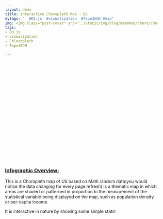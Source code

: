 ```yaml
---
layout: demo
title: Interactive Choropleth Map - US 
mytags: "  #D3.js  #visualization  #TopoJSON #map"
img: <img class="post-cover" src="../static/img/blog/demoboy/choro/chorohead.png"  border="5" alt="Responsive image">
tags:
- D3.js
- visualization
- Chloropleth
- TopoJSON

---
```

<style>
  .state{
    fill: none;
    stroke: #99cd0d;
    stroke-width: 1;
  }
  .state:hover{
    fill-opacity:0.5;
  }
  #tooltip {   
    position: absolute;           
    text-align: center;
    padding: 20px;             
    margin: 10px;
    font: 12px sans-serif;        
    background: lightsteelblue;   
    border: 1px;      
    border-radius: 2px;           
    pointer-events: none;         
  }
  #tooltip h4{
    margin:0;
    font-size:14px;
  }
  #tooltip{
    background:rgba(0,0,0,0.9);
    border:1px solid grey;
    border-radius:5px;
    font-size:12px;
    width:auto;
    padding:4px;
    color:white;
    opacity:0;
  }
  #tooltip table{
    table-layout:fixed;
  }
  #tooltip tr td{
    padding:0;
    margin:0;
  }
  #tooltip tr td:nth-child(1){
    width:50px;
  }
  #tooltip tr td:nth-child(2){
    text-align:center;
  }

</style>
<style>.container {
  width: auto;
  max-width: 1060px;
  text-align: center;

}
</style>
<div id="tooltip"></div><!-- div to hold tooltip. -->
<div class="myNote">
<svg width="1000" height="650" id="statesvg"></svg> <!-- svg to hold the map. -->
<script src="../static/js/uStates.js"></script> <!-- creates uStates. -->
<script src="http://d3js.org/d3.v3.min.js"></script>
<script>

  function tooltipHtml(n, d){ /* function to create html content string in tooltip div. */
    return "<h4>"+n+"</h4><table>"+
      "<tr><td>Low</td><td>"+(d.low)+"</td></tr>"+
      "<tr><td>Average</td><td>"+(d.avg)+"</td></tr>"+
      "<tr><td>High</td><td>"+(d.high)+"</td></tr>"+
      "</table>";
  }
  
  var sampleData ={}; /* Sample random data. */ 
  ["HI", "AK", "FL", "SC", "GA", "AL", "NC", "TN", "RI", "CT", "MA",
  "ME", "NH", "VT", "NY", "NJ", "PA", "DE", "MD", "WV", "KY", "OH", 
  "MI", "WY", "MT", "ID", "WA", "DC", "TX", "CA", "AZ", "NV", "UT", 
  "CO", "NM", "OR", "ND", "SD", "NE", "IA", "MS", "IN", "IL", "MN", 
  "WI", "MO", "AR", "OK", "KS", "LS", "VA"]
    .forEach(function(d){ 
      var low=Math.round(100*Math.random()), 
        mid=Math.round(100*Math.random()), 
        high=Math.round(100*Math.random());
      sampleData[d]={low:d3.min([low,mid,high]), high:d3.max([low,mid,high]), 
          avg:Math.round((low+mid+high)/3), color:d3.interpolate("#e9ff6f", "#037b7f")(low/100)}; 
    });
  
  /* draw states on id #statesvg */ 
  choropleth.draw("#statesvg", sampleData, tooltipHtml);
</script>
</div>


<div class="divider"></div>

### [Infographic Overview:]()

This is a Choropleth map of US based on Math.random data(you would notice the data changing for every page refresh) is a thematic map in which areas are shaded or patterned in proportion to the measurement of the statistical variable being displayed on the map, such as population density or per-capita income.


It is interactive in nature by showing some simple stats!